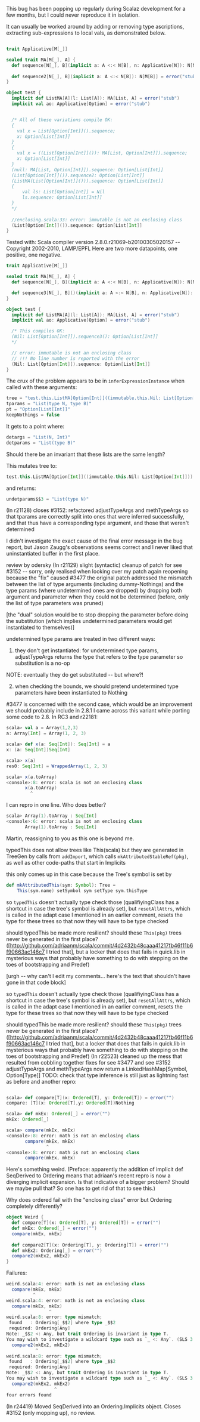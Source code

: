 This bug has been popping up regularly during Scalaz development for a few months, but I could never reproduce it in isolation.

It can usually be worked around by adding or removing type ascriptions, extracting sub-expressions to local vals, as demonstrated below. 

```scala

trait Applicative[M[_]]

sealed trait MA[M[_], A] { 
  def sequence[N[_], B](implicit a: A <:< N[B], n: Applicative[N]): N[M[B]] = error("stub")
  
  def sequence2[N[_], B](implicit a: A <:< N[B]): N[M[B]] = error("stub")
}

object test {
  implicit def ListMA[A](l: List[A]): MA[List, A] = error("stub")  
  implicit val ao: Applicative[Option] = error("stub")


  /* All of these variations compile OK:
  {
    val x = List[Option[Int]]().sequence; 
    x: Option[List[Int]]
  }  
  {
    val x = ((List[Option[Int]]()): MA[List, Option[Int]]).sequence; 
    x: Option[List[Int]]
  }
  (null: MA[List, Option[Int]]).sequence: Option[List[Int]]
  (List[Option[Int]]()).sequence2: Option[List[Int]]
  (ListMA(List[Option[Int]]())).sequence: Option[List[Int]]
  {
      val ls: List[Option[Int]] = Nil
      ls.sequence: Option[List[Int]]
  }
  */
      
  //enclosing.scala:33: error: immutable is not an enclosing class
  (List[Option[Int]]()).sequence: Option[List[Int]]
}

```
Tested with: Scala compiler version 2.8.0.r21069-b20100305020157 -- Copyright 2002-2010, LAMP/EPFL
Here are two more datapoints, one positive, one negative.

```scala
trait Applicative[M[_]]

sealed trait MA[M[_], A] {
  def sequence[N[_], B](implicit a: A <:< N[B], n: Applicative[N]): N[M[B]] = error("stub")

  def sequence3[N[_], B]()(implicit a: A <:< N[B], n: Applicative[N]): N[M[B]] = error("stub")
}

object test {
  implicit def ListMA[A](l: List[A]): MA[List, A] = error("stub")
  implicit val ao: Applicative[Option] = error("stub")

  /* This compiles OK:
  (Nil: List[Option[Int]]).sequence3(): Option[List[Int]]
  */

  // error: immutable is not an enclosing class
  // !!! No line number is reported with the error
  (Nil: List[Option[Int]]).sequence: Option[List[Int]]
}
```
The crux of the problem appears to be in `inferExpressionInstance` when called with these arguments:

```scala
tree = "test.this.ListMA[Option[Int]]((immutable.this.Nil: List[Option[Int]])).sequence[N, B]"
tparams = "List(type N, type B)"
pt = "Option[List[Int]]"
keepNothings = false
```

It gets to a point where:

```scala
detargs = "List(N, Int)"
detparams = "List(type B)"
```

Should there be an invariant that these lists are the same length?

This mutates tree to:

```scala
test.this.ListMA[Option[Int]]((immutable.this.Nil: List[Option[Int]])).sequence[N, N]
```

and returns:

```scala
undetparams$$3 = "List(type N)"
```
(In r21128) closes #3152: refactored adjustTypeArgs and methTypeArgs so that tparams are correctly split into ones that were inferred successfully, and that thus have a corresponding type argument, and those that weren't determined

I didn't investigate the exact cause of the final error message in the bug report, but Jason Zaugg's observations seems correct and I never liked that uninstantiated buffer in the first place.

review by odersky
(In r21129) slight (syntactic) cleanup of patch for see #3152 -- sorry, only realised when looking over my patch again
reopening because the "fix" caused #3477
the original patch addressed the mismatch between the list of type arguments (including dummy-Nothings) and the type params (where undetermined ones are dropped) by dropping both argument and parameter when they could not be determined (before, only the list of type parameters was pruned)

[the "dual" solution would be to stop dropping the parameter before doing the substitution (which implies undetermined parameters would get instantiated to themselves)]

undetermined type params are treated in two different ways:

1) they don't get instantiated: for undetermined type params, adjustTypeArgs returns the type that refers to the type parameter  so substitution is a no-op

NOTE: eventually they do get substituted --  but where?!

2) when checking the bounds, we should pretend undetermined type parameters have been instantiated to Nothing

#3477 is concerned with the second case, which would be an improvement we should probably include in 2.8.1
I came across this variant while porting some code to 2.8.  In RC3 and r22181:
```scala
scala> val a = Array(1,2,3)               
a: Array[Int] = Array(1, 2, 3)

scala> def x(a: Seq[Int]): Seq[Int] = a   
x: (a: Seq[Int])Seq[Int]

scala> x(a)                               
res0: Seq[Int] = WrappedArray(1, 2, 3)

scala> x(a.toArray)                    
<console>:8: error: scala is not an enclosing class
       x(a.toArray)
         ^
```
I can repro in one line. Who does better?

```scala
scala> Array(1).toArray : Seq[Int] 
<console>:6: error: scala is not an enclosing class
       Array(1).toArray : Seq[Int] 
```
Martin, reassigning to you as this one is beyond me.

typedThis does not allow trees like This(scala) but they are generated in TreeGen by calls from `addImport`, which calls `mkAttributedStableRef(pkg)`, as well as other code-paths that start in Implicits

this only comes up in this case because the Tree's symbol is set by
```scala
def mkAttributedThis(sym: Symbol): Tree =
    This(sym.name) setSymbol sym setType sym.thisType
```
so `typedThis` doesn't actually type check those (qualifiyingClass has a shortcut in case the tree's symbol is already set), but `resetAllAttrs`, which is called in the adapt case I mentioned in an earlier comment, resets the type for these trees so that now they will have to be type checked

should typedThis be made more resilient? should these `This(pkg)` trees never be generated in the first place? ([http://github.com/adriaanm/scala/commit/4d2432b48caaa41217fb46f11b6f90663ac146c7 I tried that], but a locker that does that fails in quick.lib in mysterious ways that probably have something to do with stepping on the toes of bootstrapping and Predef)

[urgh -- why can't I edit my comments... here's the text that shouldn't have gone in that code block]

so `typedThis` doesn't actually type check those (qualifiyingClass has a shortcut in case the tree's symbol is already set), but `resetAllAttrs`, which is called in the adapt case I mentioned in an earlier comment, resets the type for these trees so that now they will have to be type checked

should typedThis be made more resilient? should these `This(pkg)` trees never be generated in the first place? ([http://github.com/adriaanm/scala/commit/4d2432b48caaa41217fb46f11b6f90663ac146c7 I tried that], but a locker that does that fails in quick.lib in mysterious ways that probably have something to do with stepping on the toes of bootstrapping and Predef)
(In r22523) cleaned up the mess that resulted from cobbling together fixes for see #3477 and see #3152
adjustTypeArgs and methTypeArgs now return a LinkedHashMap[Symbol, Option[Type]]
TODO: check that type inference is still just as lightning fast as before
and another repro:

```scala

scala> def compare[T](x: Ordered[T], y: Ordered[T]) = error("")
compare: [T](x: Ordered[T],y: Ordered[T])Nothing

scala> def mkEx: Ordered[_] = error("")                        
mkEx: Ordered[_]

scala> compare(mkEx, mkEx)                                     
<console>:8: error: math is not an enclosing class
       compare(mkEx, mkEx)
               ^
<console>:8: error: math is not an enclosing class
       compare(mkEx, mkEx)

```
Here's something weird. (Preface: apparently the addition of implicit def SeqDerived to Ordering means that adriaan's recent repro is now a diverging implicit expansion.  Is that indicative of a bigger problem? Should we maybe pull that? So one has to get rid of that to see this.)

Why does ordered fail with the "enclosing class" error but Ordering completely differently?
```scala
object Weird {
  def compare[T](x: Ordered[T], y: Ordered[T]) = error("")
  def mkEx: Ordered[_] = error("")
  compare(mkEx, mkEx)
  
  def compare2[T](x: Ordering[T], y: Ordering[T]) = error("")
  def mkEx2: Ordering[_] = error("")
  compare2(mkEx2, mkEx2)
}
```
Failures:
```scala
weird.scala:4: error: math is not an enclosing class
  compare(mkEx, mkEx)
          ^
weird.scala:4: error: math is not an enclosing class
  compare(mkEx, mkEx)
                ^
weird.scala:8: error: type mismatch;
 found   : Ordering[_$$2] where type _$$2
 required: Ordering[Any]
Note: _$$2 <: Any, but trait Ordering is invariant in type T.
You may wish to investigate a wildcard type such as `_ <: Any`. (SLS 3.2.10)
  compare2(mkEx2, mkEx2)
           ^
weird.scala:8: error: type mismatch;
 found   : Ordering[_$$2] where type _$$2
 required: Ordering[Any]
Note: _$$2 <: Any, but trait Ordering is invariant in type T.
You may wish to investigate a wildcard type such as `_ <: Any`. (SLS 3.2.10)
  compare2(mkEx2, mkEx2)
                  ^
four errors found  
```
(In r24419) Moved SeqDerived into an Ordering.Implicits object.
Closes #3152 (only mopping up), no review.

